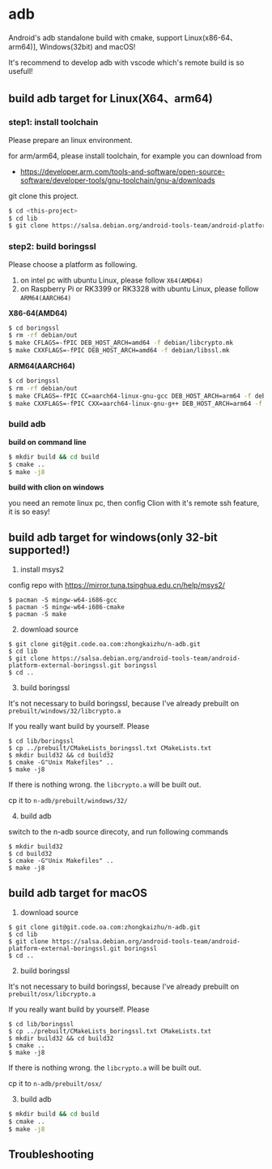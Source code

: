 # adb

Android's adb standalone build with cmake, support Linux(x86-64、arm64)], Windows(32bit) and macOS!

It's recommend to develop adb with vscode which's remote build is so usefull!

## build adb target for Linux(X64、arm64)

### step1: install toolchain

Please prepare an linux environment.

for arm/arm64, please install toolchain, for example you can download from 
- https://developer.arm.com/tools-and-software/open-source-software/developer-tools/gnu-toolchain/gnu-a/downloads

git clone this project.

```bash
$ cd <this-project>
$ cd lib
$ git clone https://salsa.debian.org/android-tools-team/android-platform-external-boringssl.git boringssl
```

### step2: build boringssl

Please choose a platform as following. 

1. on intel pc with ubuntu Linux, please follow `X64(AMD64)`
2. on Raspberry Pi or RK3399 or RK3328 with ubuntu Linux, please follow `ARM64(AARCH64)`

**X86-64(AMD64)**

```bash
$ cd boringssl
$ rm -rf debian/out
$ make CFLAGS=-fPIC DEB_HOST_ARCH=amd64 -f debian/libcrypto.mk
$ make CXXFLAGS=-fPIC DEB_HOST_ARCH=amd64 -f debian/libssl.mk
```

**ARM64(AARCH64)**

```bash
$ cd boringssl
$ rm -rf debian/out
$ make CFLAGS=-fPIC CC=aarch64-linux-gnu-gcc DEB_HOST_ARCH=arm64 -f debian/libcrypto.mk
$ make CXXFLAGS=-fPIC CXX=aarch64-linux-gnu-g++ DEB_HOST_ARCH=arm64 -f debian/libssl.mk
```

### build adb

**build on command line**

```bash
$ mkdir build && cd build
$ cmake ..
$ make -j8
```

**build with clion on windows**

you need an remote linux pc, then config Clion with it's remote ssh feature, it is so easy!

## build adb target for windows(only 32-bit supported!)

1. install msys2

config repo with https://mirror.tuna.tsinghua.edu.cn/help/msys2/

```
$ pacman -S mingw-w64-i686-gcc
$ pacman -S mingw-w64-i686-cmake
$ pacman -S make
```

2. download source

```
$ git clone git@git.code.oa.com:zhongkaizhu/n-adb.git
$ cd lib
$ git clone https://salsa.debian.org/android-tools-team/android-platform-external-boringssl.git boringssl
$ cd ..
```

3. build boringssl

It's not necessary to build boringssl, because I've already prebuilt on `prebuilt/windows/32/libcrypto.a`

If you really want build by yourself. Please

```
$ cd lib/boringssl
$ cp ../prebuilt/CMakeLists_boringssl.txt CMakeLists.txt
$ mkdir build32 && cd build32
$ cmake -G"Unix Makefiles" ..
$ make -j8
```

If there is nothing wrong. the `libcrypto.a` will be built out.

cp it to `n-adb/prebuilt/windows/32/`

4. build adb

switch to the n-adb source direcoty, and run following commands

```
$ mkdir build32
$ cd build32
$ cmake -G"Unix Makefiles" ..
$ make -j8
```

## build adb target for macOS

1. download source

```
$ git clone git@git.code.oa.com:zhongkaizhu/n-adb.git
$ cd lib
$ git clone https://salsa.debian.org/android-tools-team/android-platform-external-boringssl.git boringssl
$ cd ..
```

2. build boringssl

It's not necessary to build boringssl, because I've already prebuilt on `prebuilt/osx/libcrypto.a`

If you really want build by yourself. Please

```
$ cd lib/boringssl
$ cp ../prebuilt/CMakeLists_boringssl.txt CMakeLists.txt
$ mkdir build32 && cd build32
$ cmake ..
$ make -j8
```

If there is nothing wrong. the `libcrypto.a` will be built out.

cp it to `n-adb/prebuilt/osx/`

3. build adb

```bash
$ mkdir build && cd build
$ cmake ..
$ make -j8
```

## Troubleshooting
